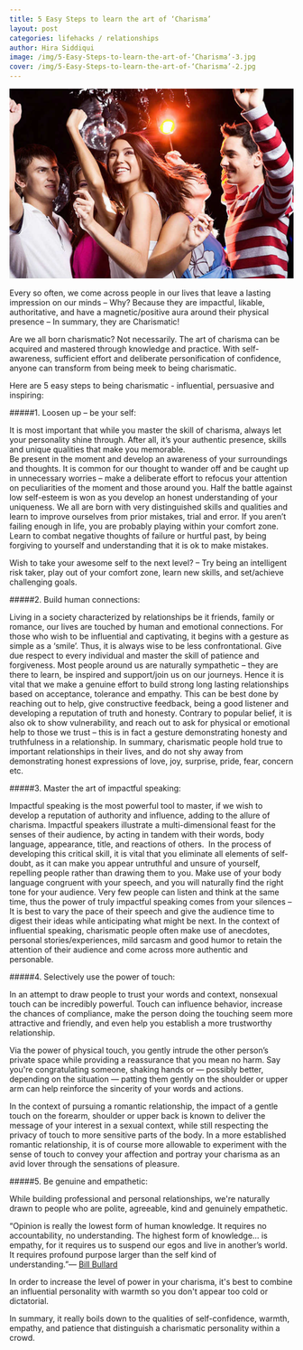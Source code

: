 ```yaml
---
title: 5 Easy Steps to learn the art of ‘Charisma’
layout: post
categories: lifehacks / relationships
author: Hira Siddiqui
image: /img/5-Easy-Steps-to-learn-the-art-of-‘Charisma’-3.jpg
cover: /img/5-Easy-Steps-to-learn-the-art-of-‘Charisma’-2.jpg
---
```


![Existential - 5 Easy Steps to learn the art of ‘Charisma’](/img/5-Easy-Steps-to-learn-the-art-of-‘Charisma’.jpg)

Every so often, we come across people in our lives that leave a lasting impression on our minds – Why? 
Because they are impactful, likable, authoritative, and have a magnetic/positive aura around their physical presence – In summary, they are Charismatic!

Are we all born charismatic? Not necessarily. The art of charisma can be acquired and mastered through knowledge and practice. With self-awareness, sufficient effort and deliberate personification of confidence, anyone can transform from being meek to being charismatic.

Here are 5 easy steps to being charismatic - influential, persuasive and inspiring:

#####1. Loosen up – be your self:

It is most important that while you master the skill of charisma, always let your personality shine through. After all, it’s your authentic presence, skills and unique qualities that make you memorable.  
Be present in the moment and develop an awareness of your surroundings and thoughts. It is common for our thought to wander off and be caught up in unnecessary worries – make a deliberate effort to refocus your attention on peculiarities of the moment and those around you.
Half the battle against low self-esteem is won as you develop an honest understanding of your uniqueness. We all are born with very distinguished skills and qualities and learn to improve ourselves from prior mistakes, trial and error. If you aren’t failing enough in life, you are probably playing within your comfort zone. Learn to combat negative thoughts of failure or hurtful past, by being forgiving to yourself and understanding that it is ok to make mistakes.

Wish to take your awesome self to the next level? – Try being an intelligent risk taker, play out of your comfort zone, learn new skills, and set/achieve challenging goals.

#####2. Build human connections:

Living in a society characterized by relationships be it friends, family or romance, our lives are touched by human and emotional connections. For those who wish to be influential and captivating, it begins with a gesture as simple as a ‘smile’. Thus, it is always wise to be less confrontational. Give due respect to every individual and master the skill of patience and forgiveness. 
Most people around us are naturally sympathetic – they are there to learn, be inspired and support/join us on our journeys. Hence it is vital that we make a genuine effort to build strong long lasting relationships based on acceptance, tolerance and empathy. This can be best done by reaching out to help, give constructive feedback, being a good listener and developing a reputation of truth and honesty.
Contrary to popular belief, it is also ok to show vulnerability, and reach out to ask for physical or emotional help to those we trust – this is in fact a gesture demonstrating honesty and truthfulness in a relationship. In summary, charismatic people hold true to important relationships in their lives, and do not shy away from demonstrating honest expressions of love, joy, surprise, pride, fear, concern etc. 

#####3. Master the art of impactful speaking:

Impactful speaking is the most powerful tool to master, if we wish to develop a reputation of authority and influence, adding to the allure of charisma.  Impactful speakers illustrate a multi-dimensional feast for the senses of their audience, by acting in tandem with their words, body language, appearance, title, and reactions of others. 
In the process of developing this critical skill, it is vital that you eliminate all elements of self-doubt, as it can make you appear untruthful and unsure of yourself, repelling people rather than drawing them to you. Make use of your body language congruent with your speech, and you will naturally find the right tone for your audience. 
Very few people can listen and think at the same time, thus the power of truly impactful speaking comes from your silences – It is best to vary the pace of their speech and give the audience time to digest their ideas while anticipating what might be next.
In the context of influential speaking, charismatic people often make use of anecdotes, personal stories/experiences, mild sarcasm and good humor to retain the attention of their audience and come across more authentic and personable.

#####4. Selectively use the power of touch:

In an attempt to draw people to trust your words and context, nonsexual touch can be incredibly powerful. Touch can influence behavior, increase the chances of compliance, make the person doing the touching seem more attractive and friendly, and even help you establish a more trustworthy relationship.  

Via the power of physical touch, you gently intrude the other person’s private space while providing a reassurance that you mean no harm. Say you're congratulating someone, shaking hands or — possibly better, depending on the situation — patting them gently on the shoulder or upper arm can help reinforce the sincerity of your words and actions.

In the context of pursuing a romantic relationship, the impact of a gentle touch on the forearm, shoulder or upper back is known to deliver the message of your interest in a sexual context, while still respecting the privacy of touch to more sensitive parts of the body. In a more established romantic relationship, it is of course more allowable to experiment with the sense of touch to convey your affection and portray your charisma as an avid lover through the sensations of pleasure. 


#####5. Be genuine and empathetic:

While building professional and personal relationships, we're naturally drawn to people who are polite, agreeable, kind and genuinely empathetic. 

“Opinion is really the lowest form of human knowledge. It requires no accountability, no understanding. The highest form of knowledge… is empathy, for it requires us to suspend our egos and live in another’s world. It requires profound purpose larger than the self kind of understanding.”― [Bill Bullard](https://www.goodreads.com/author/show/6426688.Bill_Bullard)

In order to increase the level of power in your charisma, it's best to combine an influential personality with warmth so you don't appear too cold or dictatorial. 

In summary, it really boils down to the qualities of self-confidence, warmth, empathy, and patience that distinguish a charismatic personality within a crowd.

